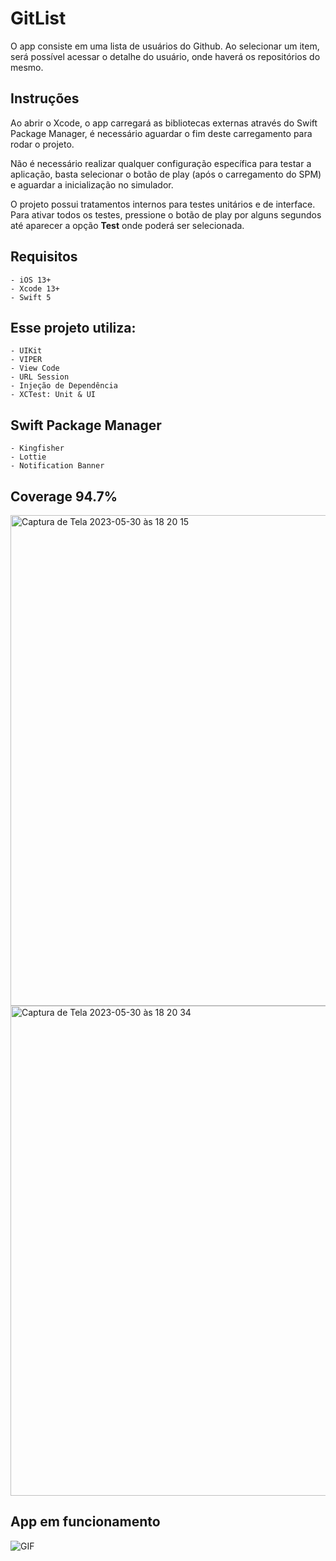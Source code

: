# GitList

O app consiste em uma lista de usuários do Github. Ao selecionar um item, será possível acessar o detalhe do usuário, onde haverá os repositórios do mesmo.

## Instruções

Ao abrir o Xcode, o app carregará as bibliotecas externas através do Swift Package Manager, é necessário aguardar o fim deste carregamento para rodar o projeto.

Não é necessário realizar qualquer configuração específica para testar a aplicação, basta selecionar o botão de play (após o carregamento do SPM) e aguardar a inicialização no simulador.

O projeto possui tratamentos internos para testes unitários e de interface. Para ativar todos os testes, pressione o botão de play por alguns segundos até aparecer a opção **Test** onde poderá ser selecionada.

## Requisitos

```
- iOS 13+
- Xcode 13+
- Swift 5
```

## Esse projeto utiliza:

```
- UIKit
- VIPER
- View Code
- URL Session
- Injeção de Dependência
- XCTest: Unit & UI
```

## Swift Package Manager

```
- Kingfisher
- Lottie
- Notification Banner
```

## Coverage 94.7%

<img width="785" alt="Captura de Tela 2023-05-30 às 18 20 15" src="https://github.com/FelipeABastos/GitList/assets/56007862/2cf5745b-4a92-494f-af66-4318c140a7a4">
<br/>
<img width="784" alt="Captura de Tela 2023-05-30 às 18 20 34" src="https://github.com/FelipeABastos/GitList/assets/56007862/b60e28c5-336c-49b2-b7cc-6eec33771967">


## App em funcionamento

![GIF](https://github.com/FelipeABastos/GitList/assets/56007862/a58c2656-8604-45d9-83ab-cddac2f5b068)
